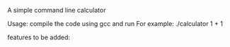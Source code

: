 A simple command line calculator

Usage:
    compile the code using gcc and run
    For example: ./calculator 1 + 1

features to be added:
    
